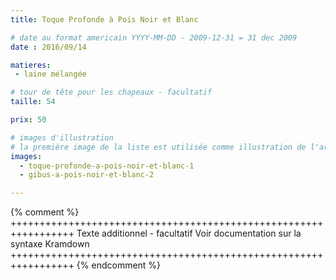 ```yaml
---
title: Toque Profonde à Pois Noir et Blanc

# date au format americain YYYY-MM-DD - 2009-12-31 = 31 dec 2009
date : 2016/09/14

matieres:
 - laine mélangée

# tour de tête pour les chapeaux - facultatif
taille: 54

prix: 50

# images d'illustration
# la première image de la liste est utilisée comme illustration de l'article dans les pages de listing.
images:
  - toque-profonde-a-pois-noir-et-blanc-1
  - gibus-a-pois-noir-et-blanc-2

---
```

{% comment %} +++++++++++++++++++++++++++++++++++++++++++++++++++++++++++++++++
              Texte additionnel - facultatif
              Voir documentation sur la syntaxe Kramdown
+++++++++++++++++++++++++++++++++++++++++++++++++++++++++++++++++ {% endcomment %}
